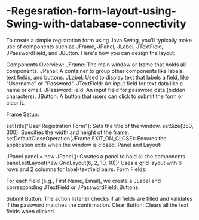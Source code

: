 # -Regesration-form-layout-using-Swing-with-database-connectivity
To create a simple registration form using Java Swing, you'll typically make use of components such as JFrame, JPanel, JLabel, JTextField, JPasswordField, and JButton. Here's how you can design the layout:

Components Overview:
JFrame: The main window or frame that holds all components.
JPanel: A container to group other components like labels, text fields, and buttons.
JLabel: Used to display text that labels a field, like "Username" or "Password".
JTextField: An input field for text data like a name or email.
JPasswordField: An input field for password data (hidden characters).
JButton: A button that users can click to submit the form or clear it.

Frame Setup:

setTitle("User Registration Form"): Sets the title of the window.
setSize(350, 300): Specifies the width and height of the frame.
setDefaultCloseOperation(JFrame.EXIT_ON_CLOSE): Ensures the application exits when the window is closed.
Panel and Layout:

JPanel panel = new JPanel(): Creates a panel to hold all the components.
panel.setLayout(new GridLayout(6, 2, 10, 10)): Uses a grid layout with 6 rows and 2 columns for label-textfield pairs.
Form Fields:

For each field (e.g., First Name, Email), we create a JLabel and corresponding JTextField or JPasswordField.
Buttons:

Submit Button: The action listener checks if all fields are filled and validates if the password matches the confirmation.
Clear Button: Clears all the text fields when clicked.
